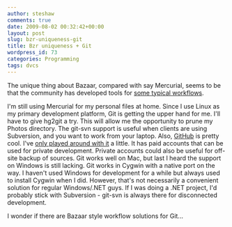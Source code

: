 ```yaml
---
author: steshaw
comments: true
date: 2009-08-02 00:32:42+00:00
layout: post
slug: bzr-uniqueness-git
title: Bzr uniqueness + Git
wordpress_id: 73
categories: Programming
tags: dvcs
---
```


The unique thing about Bazaar, compared with say Mercurial, seems to be that
the community has developed tools for [some typical
workflows](http://bazaar-vcs.org/Workflows).

I'm still using Mercurial for my personal files at home. Since I use Linux
as my primary development platform, Git is getting the upper hand for me.
I'll have to give hg2git a try. This will allow me the opportunity to prune
my Photos directory. The git-svn support is useful when clients are using
Subversion, and you want to work from your laptop. Also,
[GitHub](https://github.com/) is pretty cool. I've [only played around with
it](http://github.com/steshaw/) a little. It has paid accounts that can be
used for private development. Private accounts could also be useful for
off-site backup of sources. Git works well on Mac, but last I
heard the support on Windows is still lacking. Git works in Cygwin with a
native port on the way. I haven't used Windows for development for a while
but always used to install Cygwin when I did. However, that's not
necessarily a convenient solution for regular Windows/.NET guys. If I was doing a
.NET project, I'd probably stick with Subversion - git-svn is always there
for disconnected development.

I wonder if there are Bazaar style workflow solutions for Git...
